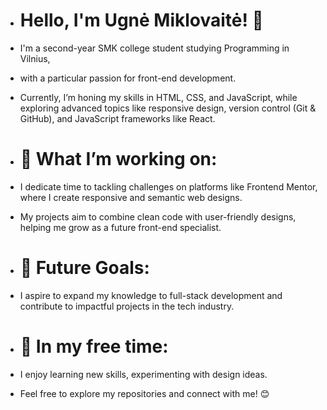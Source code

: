 - # Hello, I'm Ugnė Miklovaitė! 👋
- I'm a second-year SMK college student studying Programming in Vilnius,
- with a particular passion for front-end development.
- Currently, I’m honing my skills in HTML, CSS, and JavaScript, while exploring advanced topics like responsive design, version control (Git & GitHub), and JavaScript frameworks like React.

- # 🌟 What I’m working on:
- I dedicate time to tackling challenges on platforms like Frontend Mentor, where I create responsive and semantic web designs.
- My projects aim to combine clean code with user-friendly designs, helping me grow as a future front-end specialist.

- # 🚀 Future Goals:
- I aspire to expand my knowledge to full-stack development and contribute to impactful projects in the tech industry.

- # 🌱 In my free time:
- I enjoy learning new skills, experimenting with design ideas.

- Feel free to explore my repositories and connect with me! 😊
